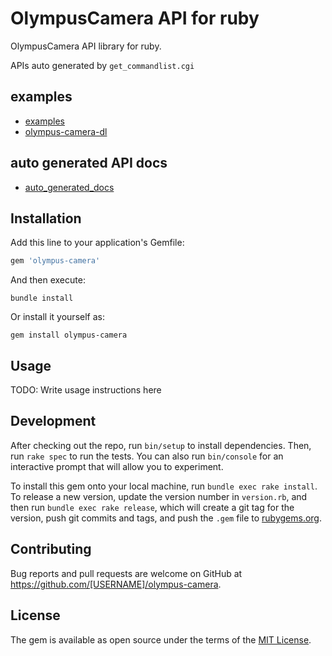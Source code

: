 # OlympusCamera API for ruby

OlympusCamera API library for ruby.

APIs auto generated by `get_commandlist.cgi`

## examples

- [examples](./examples/)
- [olympus-camera-dl](https://github.com/hotchpotch/olympus-camera-dl)

## auto generated API docs

- [auto_generated_docs](./auto_generated_docs/)

## Installation

Add this line to your application's Gemfile:

```ruby
gem 'olympus-camera'
```

And then execute:

    bundle install

Or install it yourself as:

    gem install olympus-camera

## Usage

TODO: Write usage instructions here

## Development

After checking out the repo, run `bin/setup` to install dependencies. Then, run `rake spec` to run the tests. You can also run `bin/console` for an interactive prompt that will allow you to experiment.

To install this gem onto your local machine, run `bundle exec rake install`. To release a new version, update the version number in `version.rb`, and then run `bundle exec rake release`, which will create a git tag for the version, push git commits and tags, and push the `.gem` file to [rubygems.org](https://rubygems.org).

## Contributing

Bug reports and pull requests are welcome on GitHub at https://github.com/[USERNAME]/olympus-camera.


## License

The gem is available as open source under the terms of the [MIT License](https://opensource.org/licenses/MIT).
